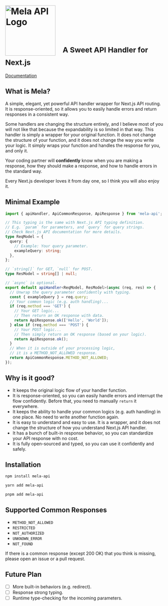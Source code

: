 <h1>
<picture>
  <source media="(prefers-color-scheme: dark)" srcset="https://imagedelivery.net/Dr98IMl5gQ9tPkFM5JRcng/e996f5f0-8918-45b4-a96d-da375a95bd00/HD">
  <img alt="Mela API Logo" width="160" src="https://imagedelivery.net/Dr98IMl5gQ9tPkFM5JRcng/31f6a568-f1e3-4733-b922-ae16b2f40f00/HD">
</picture>
<sup>&nbsp;&nbsp;&nbsp;A Sweet API Handler for Next.js</sup>
</h1>

[Documentation](https://mela.lingxi.li)

## What is Mela?

A simple, elegant, yet powerful API handler wrapper for Next.js API routing. It is response-oriented, so it allows you to easily handle errors and return responses in a consistent way.

Some handlers are changing the structure entirely, and I believe most of you will not like that because the expandability is so limited in that way. This handler is simply a wrapper for your original function. It does not change the structure of your function, and it does not change the way you write your logic. It simply wraps your function and handles the response for you, and only it.

Your coding partner will **confidently** know when you are making a response, how they should make a response, and how to handle errors in the standard way.

Every Next.js developer loves it from day one, so I think you will also enjoy it.

## Minimal Example

```typescript
import { apiHandler, ApiCommonResponse, ApiResponse } from 'mela-api';

// This typing is the same with Next.js API typing definition.
// E.g. `param` for parameters, and `query` for query strings.
// Check Next.js API documentation for more details.
type ReqModel = {
  query: {
    // Example: Your query parameter.
    exampleQuery: string;
  },
};

// `string[]` for GET, `null` for POST.
type ResModel = string[] | null;

// `async` is optional.
export default apiHandler<ReqModel, ResModel>(async (req, res) => {
  // Unwrap the query parameter confidently with typing.
  const { exampleQuery } = req.query;
  // Your common logic (e.g. auth handling)...
  if (req.method === 'GET') {
    // Your GET logic...
    // Then return an OK response with data.
    return ApiResponse.ok(['Hello', 'World']);
  } else if (req.method === 'POST') {
    // Your POST logic...
    // Then simply return an OK response (based on your logic).
    return ApiResponse.ok();
  }
  // When it is outside of your processing logic,
  // it is a METHOD_NOT_ALLOWED response.
  return ApiCommonResponse.METHOD_NOT_ALLOWED;
});
```

## Why is it good?

- It keeps the original logic flow of your handler function.
- It is response-oriented, so you can easily handle errors and interrupt the flow confidently. Before that, you need to manually `return` it everywhere.
- It keeps the ability to handle your common logics (e.g. auth handling) in one place. No need to write another function again.
- It is easy to understand and easy to use. It is a wrapper, and it does not change the structure of how you understand Next.js API handler.
- It has a bunch of built-in response behavior, so you can standardize your API response with no cost.
- It is fully open-sourced and typed, so you can use it confidently and safely.

## Installation

```bash
npm install mela-api
```

```bash
yarn add mela-api
```

```bash
pnpm add mela-api
```

## Supported Common Responses

- `METHOD_NOT_ALLOWED`
- `RESTRICTED`
- `NOT_AUTHORIZED`
- `UNKNOWN_ERROR`
- `NOT_FOUND`

If there is a common response (except 200 OK) that you think is missing, please open an issue or a pull request.

## Future Plan

- [ ] More built-in behaviors (e.g. redirect).
- [ ] Response strong typing.
- [ ] Runtime type-checking for the incoming parameters.
